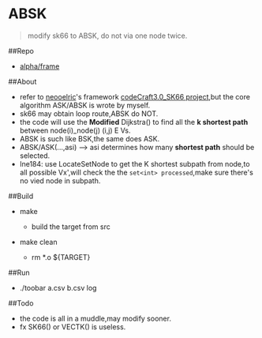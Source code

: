 # ABSK
>modify sk66 to ABSK, do not via one node twice.

##Repo
- [alpha/frame](https://github.com/lucyking/alpha/tree/frame)

##About
- refer to [neooelric](https://github.com/neooelric)'s framework [codeCraft3.0_SK66 project](https://github.com/neooelric/codeCraft3.0_SK66),but the core algorithm ASK/ABSK is wrote by myself.
- sk66 may obtain loop route,ABSK do NOT.
- the code will use the __Modified__ Dijkstra() to find all the __k shortest path__ between node(i)_node(j) (i,j) E Vs.
- ABSK is such like BSK,the same does ASK.
- ABSK/ASK(...,asi)  --> asi determines how many __shortest path__  should be selected.
- lne184: use LocateSetNode to get the K shortest subpath from node,to all possible Vx',will check the the ``set<int> processed``,make sure there's no vied node in subpath.

##Build
- make
  - build the target from src
  
- make clean
  - rm *.o ${TARGET}
  
##Run
- ./toobar a.csv b.csv log

##Todo
- the code is all in a muddle,may modify sooner.
- fx SK66() or VECTK() is useless. 
